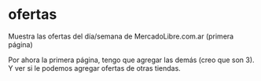 # ofertas
Muestra las ofertas del día/semana de MercadoLibre.com.ar (primera página)

Por ahora la primera página, tengo que agregar las demás (creo que son 3).
Y ver si le podemos agregar ofertas de otras tiendas.
